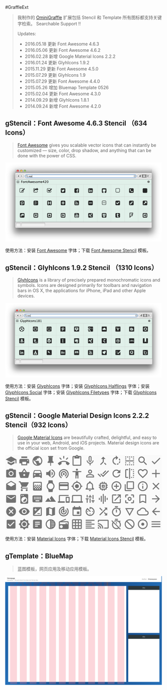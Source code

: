 #GraffleExt

> 我制作的 [OminiGraffle](https://www.omnigroup.com/omnigraffle) 扩展包括 Stencil 和 Template 所有图标都支持关键字检索。
> Searchable Support !!
> 
> Updates:
> + 2016.05.18 更新 Font Awesome 4.6.3
> + 2016.05.06 更新 Font Awesome 4.6.2
> + 2016.02.28 新增 Google Material Icons 2.2.2
> + 2016.01.24 更新 GlyhIcons 1.9.2
> + 2015.11.29 更新 Font Awesome 4.5.0
> + 2015.07.29 更新 GlyhIcons 1.9
> + 2015.07.29 更新 Font Awesome 4.4.0
> + 2015.05.26 增加 Bluemap Template 0526
> + 2015.02.04 更新 Font Awesome 4.3.0
> + 2014.09.29 新增 GlyhIcons 1.8.1
> + 2014.09.24 新增 Font Awesome 4.2.0

## gStencil：Font Awesome 4.6.3 Stencil （634 Icons）
> [Font Awesome](http://fortawesome.github.io/Font-Awesome/) gives you scalable vector icons that can instantly be customized — size, color, drop shadow, and anything that can be done with the power of CSS.

![Searchable Font Awesome Stencil](STATIC/FontAwesome.png)

使用方法：安装 [Font Awesome](https://github.com/FortAwesome/Font-Awesome/raw/master/fonts/FontAwesome.otf) 字体；下载 [Font Awesome Stencil](Stencils/FontAwesome463.gStencil?raw=true) 模板。

## gStencil：GlyhIcons 1.9.2 Stencil （1310 Icons）
> [GlyhIcons](http://glyphicons.com/) is a library of precisely prepared monochromatic icons and symbols. Icons are designed primarily for toolbars and navigation bars in OS X, the applications for iPhone, iPad and other Apple devices.

![Searchable GlyphIcons Stencil](STATIC/GlypyIcons.png)

使用方法：安装 [GlyphIcons](http://glyphicons.com/fonts/glyphicons-regular.ttf) 字体；安装 [GlyphIcons Halflings](http://glyphicons.com/fonts/glyphicons-halflings-regular.ttf) 字体；安装 [GlyphIcons Social](http://glyphicons.com/fonts/glyphicons-social-regular.ttf) 字体；安装 [GlyphIcons Filetypes](http://glyphicons.com/fonts/glyphicons-filetypes-regular.ttf) 字体；下载 [GlyphIcons Stencil](Stencils/GlyphIcons192.gStencil?raw=true) 模板。

## gStencil：Google Material Design Icons 2.2.2 Stencil（932 Icons）

> [Google Material Icons](https://design.google.com/icons/) are beautifully crafted, delightful, and easy to use in your web, Android, and iOS projects.
> Material design icons are the official icon set from Google.

![Searchable Google Material Icons](STATIC/MaterialIcons.png)

使用方法：安装 [Material Icons](https://raw.githubusercontent.com/google/material-design-icons/master/iconfont/MaterialIcons-Regular.ttf) 字体；下载 [Material Icons Stencil](Stencils/MaterialIcons222.gStencil?raw=true) 模板。

## gTemplate：BlueMap

> 蓝图模板，网页应用及移动应用模板。

![BlueMap Template](STATIC/BlueMap.png)

